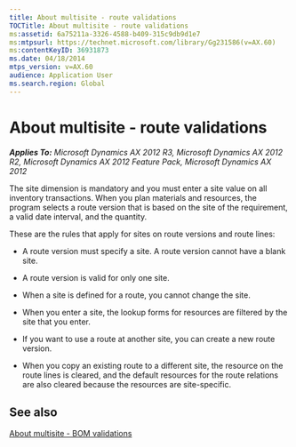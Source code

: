 ```yaml
---
title: About multisite - route validations
TOCTitle: About multisite - route validations
ms:assetid: 6a75211a-3326-4588-b409-315c9db9d1e7
ms:mtpsurl: https://technet.microsoft.com/library/Gg231586(v=AX.60)
ms:contentKeyID: 36931873
ms.date: 04/18/2014
mtps_version: v=AX.60
audience: Application User
ms.search.region: Global
---
```


# About multisite - route validations 


_**Applies To:** Microsoft Dynamics AX 2012 R3, Microsoft Dynamics AX 2012 R2, Microsoft Dynamics AX 2012 Feature Pack, Microsoft Dynamics AX 2012_

The site dimension is mandatory and you must enter a site value on all inventory transactions. When you plan materials and resources, the program selects a route version that is based on the site of the requirement, a valid date interval, and the quantity.

These are the rules that apply for sites on route versions and route lines:

  - A route version must specify a site. A route version cannot have a blank site.

  - A route version is valid for only one site.

  - When a site is defined for a route, you cannot change the site.

  - When you enter a site, the lookup forms for resources are filtered by the site that you enter.

  - If you want to use a route at another site, you can create a new route version.

  - When you copy an existing route to a different site, the resource on the route lines is cleared, and the default resources for the route relations are also cleared because the resources are site-specific.

## See also

[About multisite - BOM validations](about-multisite-bom-validations.md)

  



